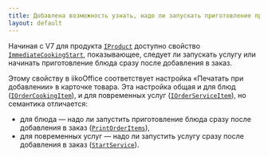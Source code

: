 ```yaml
---
title: Добавлена возможность узнать, надо ли запускать приготовление при добавлении блюда в заказ 
layout: default
---
```


Начиная с V7 для продукта [`IProduct`](https://iiko.github.io/front.api.sdk/v7/html/T_Resto_Front_Api_Data_Assortment_IProduct.htm) доступно свойство [`ImmediateCookingStart`](https://iiko.github.io/front.api.sdk/v7/html/P_Resto_Front_Api_Data_Assortment_IProduct_ImmediateCookingStart.htm), показывающее, следует ли запускать услугу или начинать приготовление блюда сразу после добавления в заказ.

Этому свойству в iikoOffice соответствует настройка «Печатать при добавлении» в карточке товара.
Эта настройка общая и для блюд ([`IOrderCookingItem`](https://iiko.github.io/front.api.sdk/v7/html/T_Resto_Front_Api_Data_Orders_IOrderCookingItem.htm)), и для повременных услуг ([`IOrderServiceItem`](https://iiko.github.io/front.api.sdk/v7/html/T_Resto_Front_Api_Data_Orders_IOrderServiceItem.htm)), но семантика отличается: 

* для блюда — надо ли запустить приготовление блюда сразу после добавления в заказ ([`PrintOrderItems`](https://iiko.github.io/front.api.sdk/v7/html/M_Resto_Front_Api_IOperationService_PrintOrderItems.htm)),
* для повременных услуг — надо ли запустить услугу сразу после добавления в заказ ([`StartService`](https://iiko.github.io/front.api.sdk/v7/html/M_Resto_Front_Api_IOperationService_StartService.htm)).